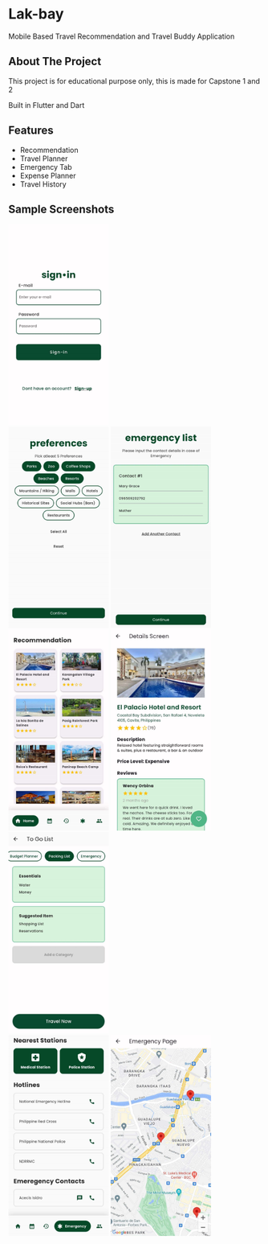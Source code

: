 # Lak-bay

Mobile Based Travel Recommendation and Travel Buddy Application

## About The Project

This project is for educational purpose only, this is made for Capstone 1 and 2

Built in Flutter and Dart

## Features
- Recommendation
- Travel Planner
- Emergency Tab
- Expense Planner
- Travel History

## Sample Screenshots
<p float="center">
<img src="screenshots/login.jpg" alt="Login Page" width="200" height="400">
  <br>
<img src="screenshots/onboarding.jpg" alt="Onboarding Page" width="200" height="400">
<img src="screenshots/onboarding1.jpg" alt="Onboarding Page" width="200" height="400">
  <br>
<img src="screenshots/recommendation1.jpg" alt="Recommendation Page" width="200" height="400">
<img src="screenshots/recommendation2.jpg" alt="Recommendation Page" width="200" height="400">
  <br>
<img src="screenshots/planner.jpg" alt="Planner Page" width="200" height="400">
  <br>
<img src="screenshots/emergency1.jpg" alt="Emergency Page" width="200" height="400">
<img src="screenshots/emergency2.jpg" alt="Emergency Page" width="200" height="400">
</p>
